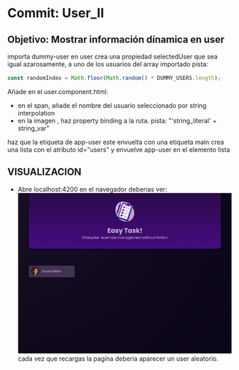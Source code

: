 # **Commit: User_II**

## Objetivo: Mostrar información dínamica en user

importa dummy-user en user
crea una propiedad selectedUser que sea igual azarosamente,
a uno de los usuarios del array importado
pista:

```ts
const randomIndex = Math.floor(Math.random() * DUMMY_USERS.length);
```

Añade en el user.component.html:

- en el span, añade el nombre del usuario seleccionado por string interpolation
- en la imagen , haz property binding a la ruta.
  pista: "'string_literal' + string_var"

haz que la etiqueta de app-user este envuelta con una etiqueta main
crea una lista con el atributo id="users"
y envuelve app-user en el elemento lista

## VISUALIZACION

- Abre localhost:4200 en el navegador deberias ver:
  ![User_II_Layout](./htmlOutput.png)
  cada vez que recargas la pagina deberia aparecer un
  user aleatorio.
